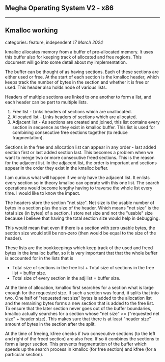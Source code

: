 ## Megha Operating System V2 - x86
------------------------------------------------------------------------------

## Kmalloc working
categories: feature, independent
_17 March 2024_

kmalloc allocates memory from a buffer of pre-allocated memory. It uses this buffer also for keeping
track of allocated and free regions. This document will go into some detail about my implementation.

The buffer can be thought of as having sections. Each of these sections are either used or free. At
the start of each section is the kmalloc header, which keeps track the number of bytes in the
section and whether it is free or used. This header also holds node of various lists.

Headers of multiple sections are linked to one another to form a list, and each header can be part 
to multiple lists.

1. Free list      - Links headers of sections which are unallocated.
2. Allocated list - Links headers of sections which are allocated.
3. Adjacent list  - As sections are created and joined, this list contains every section in sequence
   as they exist in kmalloc buffer. This list is used for combining consecutive free sections
   together (to reduce fragmentation).

Sections in the free and allocation list can appear in any order - last added section first or last
added section last. This becomes a problem when we want to merge two or more consecutive freed
sections. This is the reason for the adjacent list. In the adjacent list, the order is important and
sections appear in the order they exist in the kmalloc buffer.

I am curious what will happen if we only have the adjacent list. It enlists every section so in 
theory kmalloc can operate with this one list. The search operations would become lengthy having to
traverse the whole list every time. I would like to know the impact.

The headers store the section "net size". Net size is the usable number of bytes in a section plus
the size of the header. Which means "net size" is the total size (in bytes) of a section. I store
net size and not the "usable" size because I believe that having the total section size would help
in debugging.

This would mean that even if there is a section with zero usable bytes, the section size would still
be non-zero (then would be equal to the size of the header). 

These lists are the bookkeepings which keep track of the used and freed bytes in the kmalloc buffer,
so it is very important that that the whole buffer is accounted for in the lists that is
* Total size of sections in the free list + Total size of sections in the free list = buffer size.
* Total size of every section in the adj list = buffer size.

At the time of allocation, kmalloc first searches for a section what is large enough for the 
requested size. If such a section was found, it splits that into two. One half of "requested
net size" bytes is added to the allocation list and the remaining bytes forms a new section that
is added to the free list. To ensure that the later section never goes out of the buffer boundaries,
kmalloc actually searches for a section whose "net size" >= ("requested net size" + header size).
This makes sure that there is at least "header size" amount of bytes in the section after the split.

At the time of freeing, kfree checks if two consecutive sections (to the left and right of the freed
section) are also free. If so it combines the sections to form a larger section. This prevents
fragmentation of the buffer which speeds up the search process in kmalloc (for free section) and 
kfree  (for a particular section).

